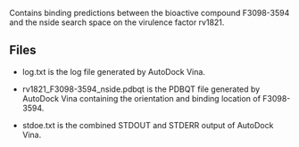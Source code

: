 Contains binding predictions between the bioactive compound F3098-3594 and the nside search space on the virulence factor rv1821.

## Files

- log.txt is the log file generated by AutoDock Vina.

- rv1821_F3098-3594_nside.pdbqt is the PDBQT file generated by AutoDock Vina containing the orientation and binding location of F3098-3594.

- stdoe.txt is the combined STDOUT and STDERR output of AutoDock Vina.

